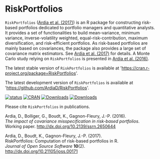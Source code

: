 # RiskPortfolios

`RiskPortfolios` ([Ardia et al. (2017)](http://dx.doi.org/10.21105/joss.00171)) is an R package for constructing risk-based portfolios dedicated to portfolio managers 
and quantitative analysts. It provides a set of functionalities to build mean-variance, minimum variance, inverse-volatility weighted, 
equal-risk-contribution, maximum diversification, and risk-efficient portfolios. As risk-based portfolios are
mainly based on covariances, the package also provides a large set of covariance matrix estimators. See [Ardia et al. (2017)](http://dx.doi.org/10.21105/joss.00171) for details. A Monte Carlo study relying on `RiskPortfolios` is presented in [Ardia et al. (2016)](http://dx.doi.org/10.2139/ssrn.2650644).

The latest stable version of `RiskPortfolios` is available at 'https://cran.r-project.org/package=RiskPortfolios'.

The latest development version of `RiskPortfolios` is available at 'https://github.com/ArdiaD/RiskPortfolios'.

[![status](http://joss.theoj.org/papers/b52ded01411ff8f9f007b84a27e4d6d9/status.svg)](http://joss.theoj.org/papers/b52ded01411ff8f9f007b84a27e4d6d9)
[![CRAN](http://www.r-pkg.org/badges/version/RiskPortfolios)](https://cran.r-project.org/package=RiskPortfolios) 
[![Downloads](http://cranlogs.r-pkg.org/badges/RiskPortfolios?color=brightgreen)](http://www.r-pkg.org/pkg/RiskPortfolios)
[![Downloads](http://cranlogs.r-pkg.org/badges/grand-total/RiskPortfolios?color=brightgreen)](http://www.r-pkg.org/pkg/RiskPortfolios)

Please cite `RiskPortfolios` in publications.

Ardia, D., Bolliger, G., Boudt, K., Gagnon-Fleury, J.-P. (2016).  
_The impact of covariance misspecification in risk-based portfolios_.  
Working paper. 
http://dx.doi.org/10.2139/ssrn.2650644

Ardia, D., Boudt, K., Gagnon-Fleury, J.-P. (2017).  
RiskPortfolios: Computation of risk-based portfolios in R.  
_Journal of Open Source Software_ **10**(2).
http://dx.doi.org/10.21105/joss.00171